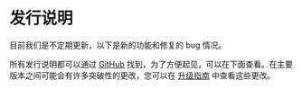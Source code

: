 # 发行说明

目前我们是不定期更新，以下是新的功能和修复的 bug 情况。

所有发行说明都可以通过 [GitHub](https://github.com/masastack/MASA.Blazor/releases) 找到，为了方便起见，可以在下面查看。在主要版本之间可能会有许多突破性的更改，您可以在 [升级指南](/blazor/getting-started/upgrade-guide) 中查看这些更改。

<app-releases owner="masastack" repo="MASA.Blazor"></app-releases>
